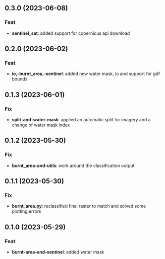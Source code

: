 ## 0.3.0 (2023-06-08)

### Feat

- **sentinel_sat**: added support for copernicus api download

## 0.2.0 (2023-06-02)

### Feat

- **io,-burnt_area,-sentinel**: added new water mask, io and support for gdf bounds

## 0.1.3 (2023-06-01)

### Fix

- **split-and-water-mask**: applied an automatic split for imagery and a change of water mask index

## 0.1.2 (2023-05-30)

### Fix

- **burnt_area-and-utils**: work around the classification output

## 0.1.1 (2023-05-30)

### Fix

- **burnt_area.py**: reclassified final raster to match and solved some plotting errors

## 0.1.0 (2023-05-29)

### Feat

- **burnt-area-and-sentinel**: added water mask
